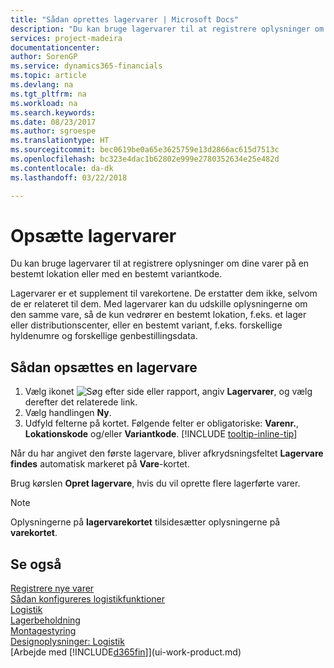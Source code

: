 ```yaml
---
title: "Sådan oprettes lagervarer | Microsoft Docs"
description: "Du kan bruge lagervarer til at registrere oplysninger om dine varer på en bestemt lokation eller med en bestemt variantkode."
services: project-madeira
documentationcenter: 
author: SorenGP
ms.service: dynamics365-financials
ms.topic: article
ms.devlang: na
ms.tgt_pltfrm: na
ms.workload: na
ms.search.keywords: 
ms.date: 08/23/2017
ms.author: sgroespe
ms.translationtype: HT
ms.sourcegitcommit: bec0619be0a65e3625759e13d2866ac615d7513c
ms.openlocfilehash: bc323e4dac1b62802e999e2780352634e25e482d
ms.contentlocale: da-dk
ms.lasthandoff: 03/22/2018

---
```

# <a name="set-up-stockkeeping-units"></a>Opsætte lagervarer
Du kan bruge lagervarer til at registrere oplysninger om dine varer på en bestemt lokation eller med en bestemt variantkode.  

 Lagervarer er et supplement til varekortene. De erstatter dem ikke, selvom de er relateret til dem. Med lagervarer kan du udskille oplysningerne om den samme vare, så de kun vedrører en bestemt lokation, f.eks. et lager eller distributionscenter, eller en bestemt variant, f.eks. forskellige hyldenumre og forskellige genbestillingsdata.  

## <a name="to-set-up-a-stockkeeping-unit"></a>Sådan opsættes en lagervare  

1. Vælg ikonet ![Søg efter side eller rapport](media/ui-search/search_small.png "Ikonet Søg efter side eller rapport"), angiv **Lagervarer**, og vælg derefter det relaterede link.  
2. Vælg handlingen **Ny**.  
3. Udfyld felterne på kortet. Følgende felter er obligatoriske: **Varenr.**, **Lokationskode** og/eller **Variantkode**. [!INCLUDE [tooltip-inline-tip](includes/tooltip-inline-tip_md.md)]  

Når du har angivet den første lagervare, bliver afkrydsningsfeltet **Lagervare findes** automatisk markeret på **Vare**-kortet.  

Brug kørslen **Opret lagervare**, hvis du vil oprette flere lagerførte varer.  

> [!NOTE]  
>  Oplysningerne på **lagervarekortet** tilsidesætter oplysningerne på **varekortet**.  

## <a name="see-also"></a>Se også  
[Registrere nye varer](inventory-how-register-new-items.md)  
[Sådan konfigureres logistikfunktioner](warehouse-setup-warehouse.md)  
[Logistik](warehouse-manage-warehouse.md)  
[Lagerbeholdning](inventory-manage-inventory.md)  
[Montagestyring](assembly-assemble-items.md)    
[Designoplysninger: Logistik](design-details-warehouse-management.md)  
[Arbejde med [!INCLUDE[d365fin](includes/d365fin_md.md)]](ui-work-product.md)  


